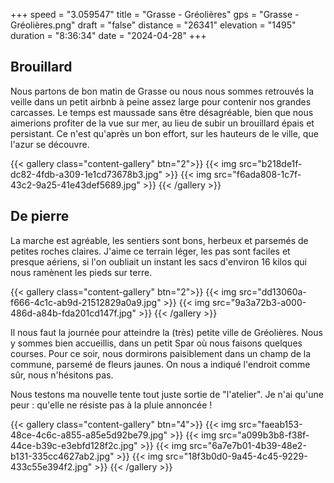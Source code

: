 +++
speed = "3.059547"
title = "Grasse - Gréolières"
gps = "Grasse - Gréolières.png"
draft = "false"
distance = "26341"
elevation = "1495"
duration = "8:36:34"
date = "2024-04-28"
+++



## Brouillard

Nous partons de bon matin de Grasse ou nous nous sommes retrouvés la veille dans un petit airbnb à peine assez large pour contenir nos grandes carcasses.
Le temps est maussade sans être désagréable, bien que nous aimerions profiter de la vue sur mer, au lieu de subir un brouillard épais et persistant.
Ce n'est qu'après un bon effort, sur les hauteurs de le ville, que l'azur se découvre.

{{< gallery class="content-gallery" btn="2">}}
{{< img src="b218de1f-dc82-4fdb-a309-1e1cd73678b3.jpg" >}}
{{< img src="f6ada808-1c7f-43c2-9a25-41e43def5689.jpg" >}}
{{< /gallery >}}


## De pierre
La marche est agréable, les sentiers sont bons, herbeux et parsemés de petites roches claires. J'aime ce terrain léger, les pas sont faciles et presque aériens, si l'on oubliait un instant les sacs d'environ 16 kilos qui nous ramènent les pieds sur terre.

{{< gallery class="content-gallery" btn="2">}}
{{< img src="dd13060a-f666-4c1c-ab9d-21512829a0a9.jpg" >}}
{{< img src="9a3a72b3-a000-486d-a84b-fda201cd147f.jpg" >}}
{{< /gallery >}}


Il nous faut la journée pour atteindre la (très) petite ville de Gréolières. Nous y sommes bien accueillis, dans un petit Spar où nous faisons quelques courses. Pour ce soir, nous dormirons paisiblement dans un champ de la commune, parsemé de fleurs jaunes. On nous a indiqué l'endroit comme sûr, nous n'hésitons pas.

Nous testons ma nouvelle tente tout juste sortie de "l'atelier". Je n'ai qu'une peur : qu'elle ne résiste pas à la pluie annoncée !

{{< gallery class="content-gallery" btn="4">}}
{{< img src="faeab153-48ce-4c6c-a855-a85e5d92be79.jpg" >}}
{{< img src="a099b3b8-f38f-44ce-b39c-e3ebfd128f2c.jpg" >}}
{{< img src="6a7e7b01-4b39-48e2-b131-335cc4627ab2.jpg" >}}
{{< img src="18f3b0d0-9a45-4c45-9229-433c55e394f2.jpg" >}}
{{< /gallery >}}


